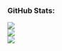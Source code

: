 ### GitHub Stats:
![](https://github-readme-stats.vercel.app/api?username=whoishusni&theme=default&hide_border=false&include_all_commits=true&count_private=true)<br/>
![](https://github-readme-streak-stats.herokuapp.com/?user=whoishusni&theme=default&hide_border=false)<br/>
![](https://github-readme-stats.vercel.app/api/top-langs/?username=whoishusni&theme=default&hide_border=false&include_all_commits=true&count_private=true&layout=compact)

<!-- Proudly created with GPRM ( https://gprm.itsvg.in ) -->
